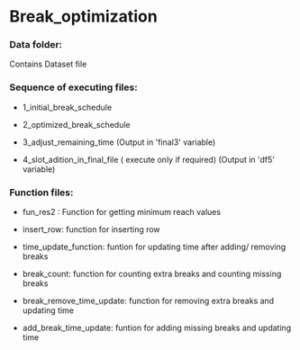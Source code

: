 # Break_optimization

### Data folder: ###
Contains Dataset file 

### Sequence of executing files: ###

* 1_initial_break_schedule
* 2_optimized_break_schedule
* 3_adjust_remaining_time   (Output in 'final3' variable)

* 4_slot_adition_in_final_file ( execute only if required)   (Output in 'df5' variable)

### Function files: ### 

* fun_res2 : Function for getting minimum reach values

* insert_row: function for inserting row 

* time_update_function: funtion for updating time after adding/ removing breaks

* break_count: function for counting extra breaks and counting missing breaks

* break_remove_time_update: function for removing extra breaks and updating time

* add_break_time_update: funtion for adding missing breaks and updating time





